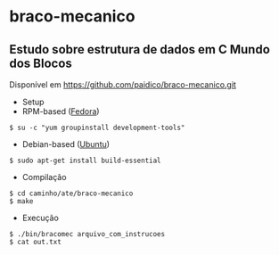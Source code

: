 braco-mecanico
==============

Estudo sobre estrutura de dados em C
Mundo dos Blocos
----------------

Disponível em https://github.com/paidico/braco-mecanico.git

* Setup
 * RPM-based ([Fedora](https://fedoraproject.org/en/get-fedora))
  ```SH
  $ su -c "yum groupinstall development-tools"
  ```
 * Debian-based ([Ubuntu](http://www.ubuntu.com/download))
  ```SH
  $ sudo apt-get install build-essential
  ```
* Compilação
```SH
$ cd caminho/ate/braco-mecanico
$ make
```
* Execução
```SH
$ ./bin/bracomec arquivo_com_instrucoes
$ cat out.txt
```

